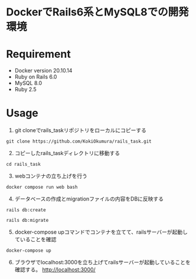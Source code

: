 # DockerでRails6系とMySQL8での開発環境

# Requirement

- Docker version 20.10.14
- Ruby on Rails 6.0
- MySQL 8.0
- Ruby 2.5

# Usage

1. git cloneでrails_taskリポジトリをローカルにコピーする

```
git clone https://github.com/KokiOkumura/rails_task.git
```

2. コピーしたrails_taskディレクトリに移動する

```
cd rails_task
```

3. webコンテナの立ち上げを行う

```
docker compose run web bash
```

4. データベースの作成とmigrationファイルの内容をDBに反映する

```
rails db:create
```

```
rails db:migrate
```

5. docker-compose upコマンドでコンテナを立てて、railsサーバーが起動していることを確認

```
docker-compose up
```

6. ブラウザでlocalhost:3000を立ち上げてrailsサーバーが起動していることを確認する。
[http://localhost:3000/](http://localhost:3000/)

